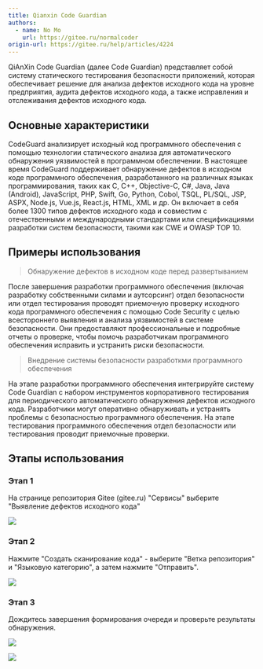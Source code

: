 ```yaml
---
title: Qianxin Code Guardian
authors:
  - name: No Mo
    url: https://gitee.ru/normalcoder
origin-url: https://gitee.ru/help/articles/4224
---
```


QiAnXin Code Guardian (далее Code Guardian) представляет собой систему статического тестирования безопасности приложений, которая обеспечивает решение для анализа дефектов исходного кода на уровне предприятия, аудита дефектов исходного кода, а также исправления и отслеживания дефектов исходного кода.

## Основные характеристики

CodeGuard анализирует исходный код программного обеспечения с помощью технологии статического анализа для автоматического обнаружения уязвимостей в программном обеспечении. В настоящее время CodeGuard поддерживает обнаружение дефектов в исходном коде программного обеспечения, разработанного на различных языках программирования, таких как C, C++, Objective-C, C#, Java, Java (Android), JavaScript, PHP, Swift, Go, Python, Cobol, TSQL, PL/SQL, JSP, ASPX, Node.js, Vue.js, React.js, HTML, XML и др. Он включает в себя более 1300 типов дефектов исходного кода и совместим с отечественными и международными стандартами или спецификациями разработки систем безопасности, такими как CWE и OWASP TOP 10.

## Примеры использования

> Обнаружение дефектов в исходном коде перед развертыванием

После завершения разработки программного обеспечения (включая разработку собственными силами и аутсорсинг) отдел безопасности или отдел тестирования проводят приемочную проверку исходного кода программного обеспечения с помощью Code Security с целью всестороннего выявления и анализа уязвимостей в системе безопасности. Они предоставляют профессиональные и подробные отчеты о проверке, чтобы помочь разработчикам программного обеспечения исправить и устранить риски безопасности.

> Внедрение системы безопасности разработкми программного обеспечения

На этапе разработки программного обеспечения интегрируйте систему Code Guardian с набором инструментов корпоративного тестирования для периодического автоматического обнаружения дефектов исходного кода. Разработчики могут оперативно обнаруживать и устранять проблемы с безопасностью программного обеспечения. На этапе тестирования программного обеспечения отдел безопасности или тестирования проводит приемочные проверки.

## Этапы использования

### Этап 1

На странице репозитория Gitee (gitee.ru) "Сервисы" выберите "Выявление дефектов исходного кода"

![](https://images.gitee.ru/uploads/images/2020/0508/135221_97019850_551147.png )

### Этап 2

Нажмите "Создать сканирование кода" - выберите "Ветка репозитория" и "Языковую категорию", а затем нажмите "Отправить".

![](https://images.gitee.ru/uploads/images/2020/0508/135341_7b75057b_551147.png )

### Этап 3

Дождитесь завершения формирования очереди и проверьте результаты обнаружения.

![](https://images.gitee.ru/uploads/images/2020/0508/135426_dfae98eb_551147.png )

![](https://images.gitee.ru/uploads/images/2020/0508/135725_871dcb8d_551147.png )